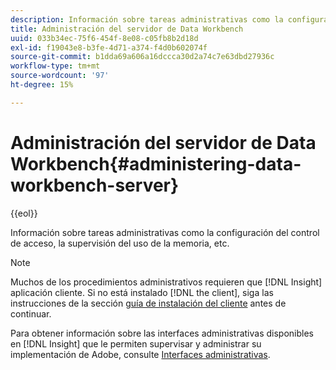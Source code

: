 ```yaml
---
description: Información sobre tareas administrativas como la configuración del control de acceso, la supervisión del uso de la memoria, etc.
title: Administración del servidor de Data Workbench
uuid: 033b34ec-75f6-454f-8e08-c05fb8b2d18d
exl-id: f19043e8-b3fe-4d71-a374-f4d0b602074f
source-git-commit: b1dda69a606a16dccca30d2a74c7e63dbd27936c
workflow-type: tm+mt
source-wordcount: '97'
ht-degree: 15%

---
```


# Administración del servidor de Data Workbench{#administering-data-workbench-server}

{{eol}}

Información sobre tareas administrativas como la configuración del control de acceso, la supervisión del uso de la memoria, etc.

>[!NOTE]
>
>Muchos de los procedimientos administrativos requieren que [!DNL Insight] aplicación cliente. Si no está instalado [!DNL the client], siga las instrucciones de la sección [guía de instalación del cliente](https://experienceleague.adobe.com/docs/data-workbench/using/install/c-data-workbench-client-install.html?lang=es) antes de continuar.

Para obtener información sobre las interfaces administrativas disponibles en [!DNL Insight] que le permiten supervisar y administrar su implementación de Adobe, consulte [Interfaces administrativas](https://experienceleague.adobe.com/docs/data-workbench/using/client/t-open-ins.html#Administrative_Interfaces).
